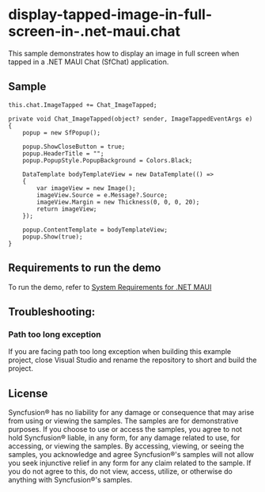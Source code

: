 # display-tapped-image-in-full-screen-in-.net-maui.chat
This sample demonstrates how to display an image in full screen when tapped in a .NET MAUI Chat (SfChat) application.

## Sample

```xaml  
this.chat.ImageTapped += Chat_ImageTapped;

private void Chat_ImageTapped(object? sender, ImageTappedEventArgs e)
{
    popup = new SfPopup();

    popup.ShowCloseButton = true;
    popup.HeaderTitle = "";
    popup.PopupStyle.PopupBackground = Colors.Black;

    DataTemplate bodyTemplateView = new DataTemplate(() =>
    {
        var imageView = new Image();
        imageView.Source = e.Message?.Source;
        imageView.Margin = new Thickness(0, 0, 0, 20);
        return imageView;
    });

    popup.ContentTemplate = bodyTemplateView;
    popup.Show(true);
}

```

## Requirements to run the demo

To run the demo, refer to [System Requirements for .NET MAUI](https://help.syncfusion.com/maui/system-requirements)

## Troubleshooting:
### Path too long exception

If you are facing path too long exception when building this example project, close Visual Studio and rename the repository to short and build the project.

## License

Syncfusion® has no liability for any damage or consequence that may arise from using or viewing the samples. The samples are for demonstrative purposes. If you choose to use or access the samples, you agree to not hold Syncfusion® liable, in any form, for any damage related to use, for accessing, or viewing the samples. By accessing, viewing, or seeing the samples, you acknowledge and agree Syncfusion®'s samples will not allow you seek injunctive relief in any form for any claim related to the sample. If you do not agree to this, do not view, access, utilize, or otherwise do anything with Syncfusion®'s samples.